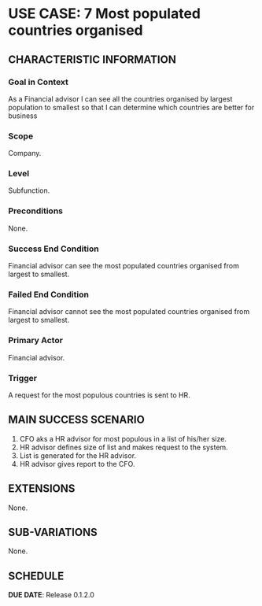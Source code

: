 # USE CASE: 7 Most populated countries organised

## CHARACTERISTIC INFORMATION

### Goal in Context

As a Financial advisor I can see all the countries organised by largest population to smallest so that I can determine which countries are better for business 

### Scope

Company.

### Level

Subfunction.

### Preconditions

None.

### Success End Condition

Financial advisor can see the most populated countries organised from largest to smallest.

### Failed End Condition

Financial advisor cannot see the most populated countries organised from largest to smallest.

### Primary Actor

Financial advisor.

### Trigger

A request for the most populous countries is sent to HR.

## MAIN SUCCESS SCENARIO

1. CFO aks a HR advisor for most populous in a list of his/her size.
2. HR advisor defines size of list and makes request to the system.
3. List is generated for the HR advisor.
4. HR advisor gives report to the CFO.

## EXTENSIONS

None.

## SUB-VARIATIONS

None.

## SCHEDULE

**DUE DATE**: Release 0.1.2.0
